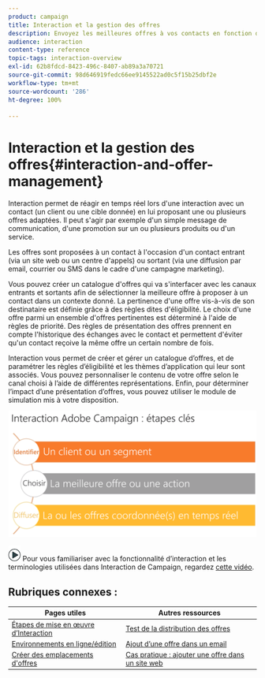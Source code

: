 ```yaml
---
product: campaign
title: Interaction et la gestion des offres
description: Envoyez les meilleures offres à vos contacts en fonction des règles d'éligibilité.
audience: interaction
content-type: reference
topic-tags: interaction-overview
exl-id: 62b8fdcd-8423-496c-8407-ab89a3a70721
source-git-commit: 98d646919fedc66ee9145522ad0c5f15b25dbf2e
workflow-type: tm+mt
source-wordcount: '286'
ht-degree: 100%

---
```


# Interaction et la gestion des offres{#interaction-and-offer-management}

Interaction permet de réagir en temps réel lors d&#39;une interaction avec un contact (un client ou une cible donnée) en lui proposant une ou plusieurs offres adaptées. Il peut s&#39;agir par exemple d&#39;un simple message de communication, d&#39;une promotion sur un ou plusieurs produits ou d&#39;un service.

Les offres sont proposées à un contact à l&#39;occasion d&#39;un contact entrant (via un site web ou un centre d&#39;appels) ou sortant (via une diffusion par email, courrier ou SMS dans le cadre d&#39;une campagne marketing).

Vous pouvez créer un catalogue d&#39;offres qui va s&#39;interfacer avec les canaux entrants et sortants afin de sélectionner la meilleure offre à proposer à un contact dans un contexte donné. La pertinence d&#39;une offre vis-à-vis de son destinataire est définie grâce à des règles dites d&#39;éligibilité. Le choix d&#39;une offre parmi un ensemble d&#39;offres pertinentes est déterminé à l&#39;aide de règles de priorité. Des règles de présentation des offres prennent en compte l&#39;historique des échanges avec le contact et permettent d&#39;éviter qu&#39;un contact reçoive la même offre un certain nombre de fois.

Interaction vous permet de créer et gérer un catalogue d’offres, et de paramétrer les règles d’éligibilité et les thèmes d’application qui leur sont associés. Vous pouvez personnaliser le contenu de votre offre selon le canal choisi à l’aide de différentes représentations. Enfin, pour déterminer l’impact d’une présentation d’offres, vous pouvez utiliser le module de simulation mis à votre disposition.

![](assets/Offermgt2.png)

![](assets/do-not-localize/how-to-video.png) Pour vous familiariser avec la fonctionnalité d’interaction et les terminologies utilisées dans Interaction de Campaign, regardez [cette vidéo](https://helpx.adobe.com/campaign/classic/how-to/acs-overview.html?playlist=/ccx/v1/collection/product/campaign/classic/segment/digital-marketers/explevel/intermediate/applaunch/get-started/collection.ccx.js&amp;ref=helpx.adobe.com).

## Rubriques connexes :

| Pages utiles | Autres ressources |
|---|---|
| [Étapes de mise en œuvre d’Interaction](../../interaction/using/implementation-steps.md) | [Test de la distribution des offres](../../interaction/using/about-offers-simulation.md) |
| [Environnements en ligne/édition](../../interaction/using/live-design-environments.md) | [Ajout d’une offre dans un email](../../interaction/using/integrating-an-offer-via-the-wizard.md) |
| [Créer des emplacements d&#39;offres](../../interaction/using/creating-offer-spaces.md) | [Cas pratique : ajouter une offre dans un site web](../../interaction/using/offers-on-an-inbound-channel.md) |
